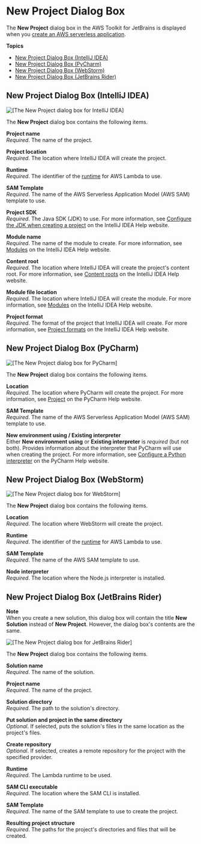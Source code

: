 # New Project Dialog Box<a name="new-project-dialog"></a>

The **New Project** dialog box in the AWS Toolkit for JetBrains is displayed when you [create an AWS serverless application](key-tasks.md#key-tasks-sam-create)\.

**Topics**
+ [New Project Dialog Box \(IntelliJ IDEA\)](#new-project-dialog-intellij)
+ [New Project Dialog Box \(PyCharm\)](#new-project-dialog-pycharm)
+ [New Project Dialog Box \(WebStorm\)](#new-project-dialog-webstorm)
+ [New Project Dialog Box \(JetBrains Rider\)](#new-project-dialog-rider)

## New Project Dialog Box \(IntelliJ IDEA\)<a name="new-project-dialog-intellij"></a>

![\[The New Project dialog box for IntelliJ IDEA\]](http://docs.aws.amazon.com/toolkit-for-jetbrains/latest/userguide/)

The **New Project** dialog box contains the following items\.

**Project name**  
*Required*\. The name of the project\.

**Project location**  
*Required*\. The location where IntelliJ IDEA will create the project\.

**Runtime**  
*Required*\. The identifier of the [runtime](https://docs.aws.amazon.com/lambda/latest/dg/lambda-runtimes.html) for AWS Lambda to use\.

**SAM Template**  
*Required*\. The name of the AWS Serverless Application Model \(AWS SAM\) template to use\.

**Project SDK**  
*Required*\. The Java SDK \(JDK\) to use\. For more information, see [Configure the JDK when creating a project](https://www.jetbrains.com/help/idea/creating-and-managing-projects.html#configure-jdk) on the IntelliJ IDEA Help website\.

**Module name**  
*Required*\. The name of the module to create\. For more information, see [Modules](https://www.jetbrains.com/help/idea/creating-and-managing-modules.html#Creating_and_Managing_Modules.xml) on the IntelliJ IDEA Help website\.

**Content root**  
*Required*\. The location where IntelliJ IDEA will create the project's content root\. For more information, see [Content roots](https://www.jetbrains.com/help/idea/content-roots.html#Content_roots.xml) on the IntelliJ IDEA Help website\.

**Module file location**  
*Required*\. The location where IntelliJ IDEA will create the module\. For more information, see [Modules](https://www.jetbrains.com/help/idea/creating-and-managing-modules.html#Creating_and_Managing_Modules.xml) on the IntelliJ IDEA Help website\.

**Project format**  
*Required*\. The format of the project that IntelliJ IDEA will create\. For more information, see [Project formats](https://www.jetbrains.com/help/idea/creating-and-managing-projects.html#project-formats) on the IntelliJ IDEA Help website\.

## New Project Dialog Box \(PyCharm\)<a name="new-project-dialog-pycharm"></a>

![\[The New Project dialog box for PyCharm\]](http://docs.aws.amazon.com/toolkit-for-jetbrains/latest/userguide/)

The **New Project** dialog box contains the following items\.

**Location**  
*Required*\. The location where PyCharm will create the project\. For more information, see [Project](https://www.jetbrains.com/help/pycharm/project.html) on the PyCharm Help website\.

**SAM Template**  
*Required*\. The name of the AWS Serverless Application Model \(AWS SAM\) template to use\.

**New environment using / Existing interpreter**  
Either **New environment using** or **Existing interpreter** is *required* \(but not both\)\. Provides information about the interpreter that PyCharm will use when creating the project\. For more information, see [Configure a Python interpreter](https://www.jetbrains.com/help/pycharm/configuring-python-interpreter.html#Configuring__language__Interpreter.xml) on the PyCharm Help website\.

## New Project Dialog Box \(WebStorm\)<a name="new-project-dialog-webstorm"></a>

![\[The New Project dialog box for WebStorm\]](http://docs.aws.amazon.com/toolkit-for-jetbrains/latest/userguide/)

The **New Project** dialog box contains the following items\.

**Location**  
*Required*\. The location where WebStorm will create the project\.

**Runtime**  
*Required*\. The identifier of the [runtime](https://docs.aws.amazon.com/lambda/latest/dg/lambda-runtimes.html) for AWS Lambda to use\.

**SAM Template**  
*Required*\. The name of the AWS SAM template to use\.

**Node interpreter**  
*Required*\. The location where the Node\.js interpreter is installed\.

## New Project Dialog Box \(JetBrains Rider\)<a name="new-project-dialog-rider"></a>

**Note**  
When you create a new solution, this dialog box will contain the title **New Solution** instead of **New Project**\. However, the dialog box's contents are the same\.

![\[The New Project dialog box for JetBrains Rider\]](http://docs.aws.amazon.com/toolkit-for-jetbrains/latest/userguide/)

The **New Project** dialog box contains the following items\.

**Solution name**  
*Required*\. The name of the solution\.

**Project name**  
*Required*\. The name of the project\.

**Solution directory**  
*Required*\. The path to the solution's directory\.

**Put solution and project in the same directory**  
*Optional*\. If selected, puts the solution's files in the same location as the project's files\.

**Create repository**  
*Optional*\. If selected, creates a remote repository for the project with the specified provider\.

**Runtime**  
*Required*\. The Lambda runtime to be used\.

**SAM CLI executable**  
*Required*\. The location where the SAM CLI is installed\.

**SAM Template**  
*Required*\. The name of the SAM template to use to create the project\.

**Resulting project structure**  
*Required*\. The paths for the project's directories and files that will be created\.